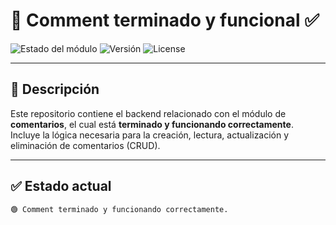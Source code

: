 # 💬 Comment terminado y funcional ✅

![Estado del módulo](https://img.shields.io/badge/Estado-Terminado-brightgreen?style=for-the-badge&logo=serverfault)
![Versión](https://img.shields.io/badge/Versión-1.0.0-blue?style=for-the-badge)
![License](https://img.shields.io/badge/License-MIT-yellow?style=for-the-badge)

---

## 📝 Descripción

Este repositorio contiene el backend relacionado con el módulo de **comentarios**, el cual está **terminado y funcionando correctamente**.  
Incluye la lógica necesaria para la creación, lectura, actualización y eliminación de comentarios (CRUD).

---

## ✅ Estado actual

```bash
🟢 Comment terminado y funcionando correctamente.
